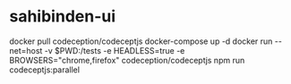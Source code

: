 # sahibinden-ui
docker pull codeception/codeceptjs
docker-compose up -d
docker run --net=host -v $PWD:/tests -e HEADLESS=true -e BROWSERS="chrome,firefox" codeception/codeceptjs npm run codeceptjs:parallel